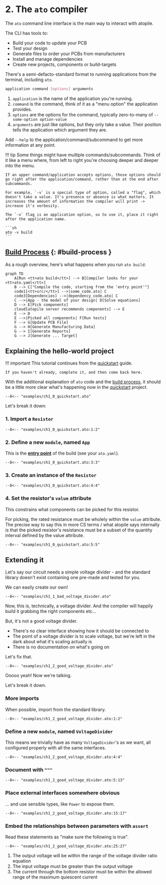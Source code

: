 # 2. The `ato` compiler

The `ato` command line interface is the main way to interact with atopile.

The CLI has tools to:

 - Build your code to update your PCB
 - Test your design
 - Generate files to order your PCBs from manufacturers
 - Install and manage dependencies
 - Create new projects, components or build-targets

There's a semi-defacto-standard format to running applications from the terminal, including `ato`.

```sh
application command [options] arguments
```

1. `application` is the name of the application you're running.
2. `command` is the command, think of it as a "menu option" the application provides.
3. `options` are the options for the command, typically zero-to-many of `--some-option option-value`
4. `arguments` are just like options, but they only take a value. Their position tells the application which argument they are.

Add `--help` to the application/command/subcommand to get more information at any point.

!!! tip
    Some things might have multiple commands/subcommands. Think of it like a menu where, from left to right you're choosing deeper and deeper into the menu.

    If an upper command/application accepts options, those options should go right after the application/command, rather than at the end after subcommands.

    For example, `-v` is a special type of option, called a "flag", which doesn't take a value. It's presence or absence is what matters. It increases the amount of information the compiler will print -> increase it's verbosity.

    The `-v` flag is an application option, so to use it, place it right after the application name.

    ```sh
    ato -v build
    ```

## [Build Process](#build-process) {: #build-process }

As a rough overview, here's what happens when you run `ato build`:

```mermaid
graph TD
    A[Run <tt>ato build</tt>] --> B[Compiler looks for your <tt>ato.yaml</tt>]
    B --> C["Compile the code, starting from the 'entry point'"]
    code1[<tt>src/</tt>] -->|some_code.ato| C
    code3[Dependencies] -->|dependency_code.ato| C
    C -->|App - the model of your design| D[Solve equations]
    D --> E[Pick components]
    cloud[atopile server recommends components] --> E
    E --> D
    E -->|Picked all components| F[Run tests]
    F --> G[Update PCB File]
    G --> H[Generate Manufacturing Data]
    G --> I[Generate Reports]
    G --> J[Generate ... Target]
```

## Explaining the hello-world project

!!! important
    This tutorial continues from the [quickstart](../quickstart.md) guide.

    If you haven't already, complete it, and then come back here.

With the additional explanation of `ato` code and the [build process](#build-process), it should be a little more clear what's happening now in the [quickstart](../quickstart.md) project.

```ato
--8<-- "examples/ch1_0_quickstart.ato"
```

Let's break it down:


### 1. Import a `Resistor`

```ato
--8<-- "examples/ch1_0_quickstart.ato:1:2"
```

### 2. Define a new `module`, named `App`

This is the [**entry point**](../reference/config.md#builds.entry) of the build (see your `ato.yaml`).

```ato
--8<-- "examples/ch1_0_quickstart.ato:3:3"
```

### 3. Create an instance of the `Resistor`

```ato
--8<-- "examples/ch1_0_quickstart.ato:4:4"
```

### 4. Set the resistor's `value` attribute

This constrains what components can be picked for this resistor.

For picking, the rated resistance must be wholely within the `value` attribute. The precise way to say this in more CS terms / what atopile says internally is that the picked resistor's resistance must be a subset of the quantity interval defined by the value attribute.

```ato
--8<-- "examples/ch1_0_quickstart.ato:5:5"
```

## Extending it

Let's say our circuit needs a simple voltage divider - and the standard library doesn't exist containing one pre-made and tested for you.

We can easily create our own!

```ato
--8<-- "examples/ch1_1_bad_voltage_divider.ato"
```

Now, this is, technically, a voltage divider. And the compiler will happily build it grabbing the right components etc...

But, it's not a good voltage divider.

 - There's no clear interface showing how it should be connected to
 - The point of a voltage divider is to scale voltage, but we're left in the dark about what it's scaling actually is
 - There is no documentation on what's going on

Let's fix that.

```ato
--8<-- "examples/ch1_2_good_voltage_divider.ato"
```

Ooooo yeah! Now we're talking.

Let's break it down.

### More imports

When possible, import from the standard library.

```ato
--8<-- "examples/ch1_2_good_voltage_divider.ato:1:2"
```

### Define a new `module`, named `VoltageDivider`

This means we trivially have as many `VoltageDivider`'s as we want, all configured properly with all the same interfaces.

```ato
--8<-- "examples/ch1_2_good_voltage_divider.ato:4:4"
```

### Document with `"""`

```ato
--8<-- "examples/ch1_2_good_voltage_divider.ato:5:13"
```

### Place external interfaces somewhere obvious

... and use sensible types, like `Power` to expose them.

```ato
--8<-- "examples/ch1_2_good_voltage_divider.ato:15:17"
```

### Embed the relationships between parameters with `assert`

Read these statements as "make sure the following is true".

```ato
--8<-- "examples/ch1_2_good_voltage_divider.ato:25:27"
```

1. The output voltage will be within the range of the voltage divider ratio equation
2. The input voltage must be greater than the output voltage
3. The current through the bottom resistor must be within the allowed range of the maximum quiescent current
